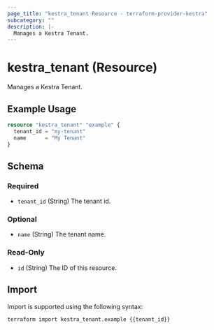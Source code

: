 ```yaml
---
page_title: "kestra_tenant Resource - terraform-provider-kestra"
subcategory: ""
description: |-
  Manages a Kestra Tenant.
---
```


# kestra_tenant (Resource)

Manages a Kestra Tenant.

## Example Usage

```terraform
resource "kestra_tenant" "example" {
  tenant_id = "my-tenant"
  name      = "My Tenant"
}
```

<!-- schema generated by tfplugindocs -->
## Schema

### Required

- `tenant_id` (String) The tenant id.

### Optional

- `name` (String) The tenant name.

### Read-Only

- `id` (String) The ID of this resource.

## Import

Import is supported using the following syntax:

```shell
terraform import kestra_tenant.example {{tenant_id}}
```
